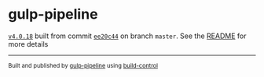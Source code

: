 # gulp-pipeline

[`v4.0.18`](../../releases/tag/v4.0.18) built from commit [`ee20c44`](../../commit/ee20c44d45343ba29b1082d99bff3a34b6c29893) on branch `master`. See the [README](../..) for more details

---
<sup>Built and published by [gulp-pipeline](https://github.com/alienfast/gulp-pipeline) using [build-control](https://github.com/alienfast/build-control)</sup>
